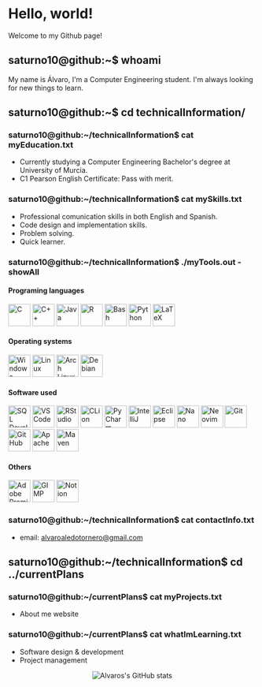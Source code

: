 # Hello, world!
Welcome to my Github page!

## saturno10@github:~$ whoami
My name is Álvaro, I'm a Computer Engineering student. I'm always looking for new things to learn.

## saturno10@github:~$ cd technicalInformation/
### saturno10@github:~/technicalInformation$ cat myEducation.txt
- Currently studying a Computer Engineering Bachelor's degree at University of Murcia.
- C1 Pearson English Certificate: Pass with merit.

### saturno10@github:~/technicalInformation$ cat mySkills.txt
- Professional comunication skills in both English and Spanish.
- Code design and implementation skills.
- Problem solving.
- Quick learner.

### saturno10@github:~/technicalInformation$ ./myTools.out -showAll

#### Programing languages
<p aling="left">
   <img src="https://cdn.jsdelivr.net/gh/devicons/devicon@latest/icons/c/c-original.svg" width="45" height="45" alt="C" />
   <img src="https://cdn.jsdelivr.net/gh/devicons/devicon@latest/icons/cplusplus/cplusplus-original.svg" width="45" height="45" alt="C++" />
   <img src="https://cdn.jsdelivr.net/gh/devicons/devicon@latest/icons/java/java-original.svg" width="45" height="45" alt="Java" />
   <img src="https://cdn.jsdelivr.net/gh/devicons/devicon@latest/icons/r/r-original.svg" width="45" height="45" alt="R" />
   <img src="https://cdn.jsdelivr.net/gh/devicons/devicon/icons/bash/bash-original.svg" width="45" height="45" alt="Bash" />
   <img src="https://cdn.jsdelivr.net/gh/devicons/devicon@latest/icons/python/python-original.svg" width="45" height="45" alt="Python" />
   <img src="https://cdn.jsdelivr.net/gh/devicons/devicon@latest/icons/latex/latex-original.svg" width="45" height="45" alt="LaTeX" />
</p>

#### Operating systems
<p aling="left">
   <img src="https://cdn.jsdelivr.net/gh/devicons/devicon@latest/icons/windows11/windows11-original.svg" width="45" height="45" alt="Windows" />
   <img src="https://cdn.jsdelivr.net/gh/devicons/devicon@latest/icons/linux/linux-original.svg" width="45" height="45" alt="Linux" />
   <img src="https://cdn.jsdelivr.net/gh/devicons/devicon@latest/icons/archlinux/archlinux-original.svg" width="45" height="45" alt="Arch Linux" />
   <img src="https://cdn.jsdelivr.net/gh/devicons/devicon@latest/icons/debian/debian-original.svg" width="45" height="45" alt="Debian" />
</p>

#### Software used
<p align="left">
   <img src="https://cdn.jsdelivr.net/gh/devicons/devicon@latest/icons/sqldeveloper/sqldeveloper-original.svg" width="45" height="45" alt="SQL Developer" />
   <img src="https://cdn.jsdelivr.net/gh/devicons/devicon/icons/vscode/vscode-original.svg" width="45" height="45" alt="VS Code" />
   <img src="https://cdn.jsdelivr.net/gh/devicons/devicon@latest/icons/rstudio/rstudio-original.svg" width="45" height="45" alt="RStudio" />
   <img src="https://cdn.jsdelivr.net/gh/devicons/devicon@latest/icons/clion/clion-original.svg" width="45" height="45" alt="CLion"/>
   <img src="https://cdn.jsdelivr.net/gh/devicons/devicon@latest/icons/pycharm/pycharm-original.svg" width="45" height="45" alt="PyCharm"/>
   <img src="https://cdn.jsdelivr.net/gh/devicons/devicon@latest/icons/intellij/intellij-original.svg" width="45" height="45" alt="IntelliJ"/>
   <img src="https://cdn.jsdelivr.net/gh/devicons/devicon@latest/icons/eclipse/eclipse-original.svg" width="45" height="45" alt="Eclipse"/>
   <img src="https://cdn.jsdelivr.net/gh/devicons/devicon@latest/icons/nano/nano-original.svg" width="45" height="45" alt="Nano" />
   <img src="https://cdn.jsdelivr.net/gh/devicons/devicon@latest/icons/neovim/neovim-original.svg"  width="45" height="45" alt="Neovim"/>
   <img src="https://cdn.jsdelivr.net/gh/devicons/devicon@latest/icons/git/git-original.svg" width="45" height="45" alt="Git"/>
   <img src="https://cdn.jsdelivr.net/gh/devicons/devicon@latest/icons/github/github-original.svg" width="45" height="45" alt="GitHub"/>
   <img src="https://cdn.jsdelivr.net/gh/devicons/devicon@latest/icons/apache/apache-original.svg" width="45" height="45" alt="Apache" />
   <img src="https://cdn.jsdelivr.net/gh/devicons/devicon@latest/icons/maven/maven-original.svg" width="45" height="45" alt="Maven" />
</p>

#### Others
<p align="left">
   <img src="https://cdn.jsdelivr.net/gh/devicons/devicon@latest/icons/premierepro/premierepro-original.svg" width="45" height="45" alt="Adobe Premiere Pro" />
   <img src="https://cdn.jsdelivr.net/gh/devicons/devicon@latest/icons/gimp/gimp-original.svg"  width="45" height="45" alt="GIMP"/>
   <img src="https://cdn.jsdelivr.net/gh/devicons/devicon@latest/icons/notion/notion-original.svg"  width="45" height="45" alt="Notion"/>
</p>

### saturno10@github:~/technicalInformation$ cat contactInfo.txt
- email: alvaroaledotornero@gmail.com

## saturno10@github:~/technicalInformation$ cd ../currentPlans
### saturno10@github:~/currentPlans$ cat myProjects.txt
- About me website

### saturno10@github:~/currentPlans$ cat whatImLearning.txt
- Software design & development
- Project management

<div align="center">
   
   ![Alvaros's GitHub stats](https://github-readme-stats.vercel.app/api?username=Saturno10&show_icons=true&locale=es&theme=dark#gh-dark-mode-only)
   
</div>




<!--
**Saturno10/Saturno10** is a ✨ _special_ ✨ repository because its `README.md` (this file) appears on your GitHub profile.

Here are some ideas to get you started:

- 🔭 I’m currently working on ...
- 🌱 I’m currently learning ...
- 👯 I’m looking to collaborate on ...
- 🤔 I’m looking for help with ...
- 💬 Ask me about ...
- 📫 How to reach me: ...
- 😄 Pronouns: ...
- ⚡ Fun fact: ...
-->

